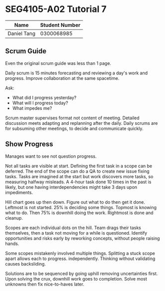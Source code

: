 # SEG4105-A02 Tutorial 7

|Name|Student Number|
|---|---|
|Daniel Tang|0300068985|

## Scrum Guide

Even the original scrum guide was less than 1 page.

Daily scrum is 15 minutes forecasting and reviewing a day's work and progress. Improve collaboration at the same spacetime.

Ask:
- What did I progress yesterday?
- What will I progress today?
- What impedes me?

Scrum master supervises format not content of meeting. Detailed discussion meets adapting and replanning after the daily. Daily scrums are for subsuming other meetings, to decide and communicate quickly.

## Show Progress

Manages want to see not question progress.

Not all tasks are visible at start. Defining the first task in a scope can be deferred. The end of the scope can do a QA to create new issue fixing tasks. Tasks are imagined at the start but work discovers more tasks, so measuring halfway misleads. A 4-hour task done 10 times in the past is likely, but one having interdependencies might take 3 days upon impediments.

Hill chart goes up then down. Figure out what to do then get it done. Leftmost is not started. 25% is deciding some things. Topmost is knowing what to do. Then 75% is downhill doing the work. Rightmost is done and cleanup.

Scopes are each individual dots on the hill. Team drags their tasks themselves, then a task not moving for a while is questioned. Identify opportunities and risks early by reworking concepts, without people raising hands.

Some scopes mistakenly involved multiple things. Splitting a stuck scope apart allows each to progress. independently. Thinking without validating causes backsliding.

Solutions are to be sequenced by going uphill removing uncertainties first. Upon solving the crux, downhill work goes to completion. Solve most unknowns then fix nice-to-haves later.
